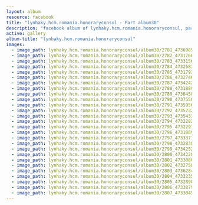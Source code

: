 ```yaml
---
layout: album
resource: facebook
title: "lynhaky.hcm.romania.honoraryconsul - Part album30"
description: "facebook album of lynhaky.hcm.romania.honoraryconsul, part album30."
active: gallery
album-title: "lynhaky.hcm.romania.honoraryconsul"
images:
  - image_path: lynhaky.hcm.romania.honoraryconsul/album30/2781_473698537_1144626810354611_5666087300411193523_n.jpg
  - image_path: lynhaky.hcm.romania.honoraryconsul/album30/2782_473176626_1144625493688076_2897936523936861209_n.jpg
  - image_path: lynhaky.hcm.romania.honoraryconsul/album30/2783_473315691_1144625800354712_2485389555181299563_n.jpg
  - image_path: lynhaky.hcm.romania.honoraryconsul/album30/2784_473258398_1144625507021408_809653934518251006_n.jpg
  - image_path: lynhaky.hcm.romania.honoraryconsul/album30/2785_473179316_1144625563688069_3182755034626031953_n.jpg
  - image_path: lynhaky.hcm.romania.honoraryconsul/album30/2786_473274679_1144625480354744_4669216781612569044_n.jpg
  - image_path: lynhaky.hcm.romania.honoraryconsul/album30/2787_473424296_1144625497021409_2315575782167496767_n.jpg
  - image_path: lynhaky.hcm.romania.honoraryconsul/album30/2788_473188942_1144625793688046_3095217228193409730_n.jpg
  - image_path: lynhaky.hcm.romania.honoraryconsul/album30/2789_473645815_1144625857021373_1983091207900517520_n.jpg
  - image_path: lynhaky.hcm.romania.honoraryconsul/album30/2790_473755802_1144625853688040_4492163222465276871_n.jpg
  - image_path: lynhaky.hcm.romania.honoraryconsul/album30/2791_473595629_1144625607021398_3436375180921459834_n.jpg
  - image_path: lynhaky.hcm.romania.honoraryconsul/album30/2792_473573297_1144625837021375_3347420914350789918_n.jpg
  - image_path: lynhaky.hcm.romania.honoraryconsul/album30/2793_473543372_1144625873688038_829455202610540177_n.jpg
  - image_path: lynhaky.hcm.romania.honoraryconsul/album30/2794_473228298_1144625587021400_1103051581651873799_n.jpg
  - image_path: lynhaky.hcm.romania.honoraryconsul/album30/2795_473229795_1144625473688078_9021168476319768953_n.jpg
  - image_path: lynhaky.hcm.romania.honoraryconsul/album30/2796_473188945_1144625830354709_5399709209838214245_n.jpg
  - image_path: lynhaky.hcm.romania.honoraryconsul/album30/2797_473337132_1144625817021377_4893108748491473695_n.jpg
  - image_path: lynhaky.hcm.romania.honoraryconsul/album30/2798_473283834_1144625847021374_7313222896104583065_n.jpg
  - image_path: lynhaky.hcm.romania.honoraryconsul/album30/2799_473425225_1144625783688047_2505669548758640530_n.jpg
  - image_path: lynhaky.hcm.romania.honoraryconsul/album30/2800_473422002_1144625467021412_1604153271273303445_n.jpg
  - image_path: lynhaky.hcm.romania.honoraryconsul/album30/2801_473308048_1144625790354713_5431051411888162486_n.jpg
  - image_path: lynhaky.hcm.romania.honoraryconsul/album30/2802_473275870_1144625567021402_7958378803927675200_n.jpg
  - image_path: lynhaky.hcm.romania.honoraryconsul/album30/2803_473628408_1144625807021378_8317283529828098161_n.jpg
  - image_path: lynhaky.hcm.romania.honoraryconsul/album30/2804_473323572_1144625560354736_1305397465283466125_n.jpg
  - image_path: lynhaky.hcm.romania.honoraryconsul/album30/2805_473289806_1144625470354745_5739167433601760621_n.jpg
  - image_path: lynhaky.hcm.romania.honoraryconsul/album30/2806_473387906_1144625640354728_7803391462855833133_n.jpg
  - image_path: lynhaky.hcm.romania.honoraryconsul/album30/2807_473304593_1144625477021411_116490567916837534_n.jpg
---
```

